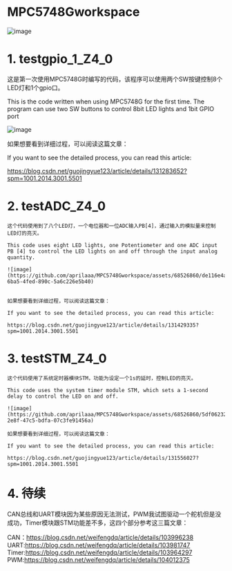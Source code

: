 # MPC5748Gworkspace

![image](https://github.com/aprilaaa/MPC5748Gworkspace/assets/68526860/42730b48-1bcb-41d4-85f7-1f79ca540984)


# 1. testgpio_1_Z4_0

  这是第一次使用MPC5748G时编写的代码，该程序可以使用两个SW按键控制8个LED灯和1个gpio口。
  
  This is the code written when using MPC5748G for the first time. The program can use two SW buttons to control 8bit LED lights and 1bit GPIO port

  
  ![image](https://github.com/aprilaaa/MPC5748Gworkspace/assets/68526860/6e315af8-9930-4244-b1ab-7b4bfcd5768d)
  
  如果想要看到详细过程，可以阅读这篇文章：
  
  If you want to see the detailed process, you can read this article:
  
  https://blog.csdn.net/guojingyue123/article/details/131283652?spm=1001.2014.3001.5501

# 2. testADC_Z4_0

    这个代码使用到了八个LED灯，一个电位器和一位ADC输入PB[4]，通过输入的模拟量来控制LED灯的亮灭。

    This code uses eight LED lights, one Potentiometer and one ADC input PB [4] to control the LED lights on and off through the input analog quantity.

    ![image](https://github.com/aprilaaa/MPC5748Gworkspace/assets/68526860/de116e4a-6ba5-4fed-890c-5a6c226e5b40)

  
    如果想要看到详细过程，可以阅读这篇文章：
  
    If you want to see the detailed process, you can read this article:

    https://blog.csdn.net/guojingyue123/article/details/131429335?spm=1001.2014.3001.5501

# 3. testSTM_Z4_0

    这个代码使用了系统定时器模块STM，功能为设定一个1s的延时，控制LED的亮灭。

    This code uses the system timer module STM, which sets a 1-second delay to control the LED on and off.

    ![image](https://github.com/aprilaaa/MPC5748Gworkspace/assets/68526860/5df06232-2e8f-47c5-bdfa-07c3fe91456a)

    如果想要看到详细过程，可以阅读这篇文章：
  
    If you want to see the detailed process, you can read this article:

    https://blog.csdn.net/guojingyue123/article/details/131556027?spm=1001.2014.3001.5501

# 4. 待续

  CAN总线和UART模块因为某些原因无法测试，PWM我试图驱动一个舵机但是没成功，Timer模块跟STM功能差不多，这四个部分参考这三篇文章：

  CAN：https://blog.csdn.net/weifengdq/article/details/103996238
  UART:https://blog.csdn.net/weifengdq/article/details/103981747
  Timer:https://blog.csdn.net/weifengdq/article/details/103964297
  PWM:https://blog.csdn.net/weifengdq/article/details/104012375
